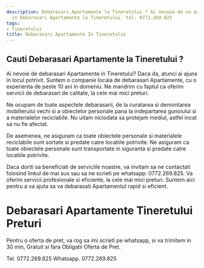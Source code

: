 ```yaml
---
description: Debarasari Apartamente la Tineretului ? Ai nevoie de un profesionist
  in Debarasari Apartamente la Tineretului. tel. 0772.269.825
tags:
- Tineretului
title: Debarasari Apartamente In Tineretului
---
```



## Cauti Debarasari Apartamente la Tineretului ?

Ai nevoie de debarasari Apartamente in Tineretului? Daca da, atunci ai ajuns in locul potrivit. Suntem o companie locala de debarasari Apartamente, cu o experienta de peste 10 ani in domeniu. Ne mandrim cu faptul ca oferim servicii de debarasari de calitate, la cele mai mici preturi.

Ne ocupam de toate aspectele debarasarii, de la curatarea si demontarea mobilierului vechi si a obiectelor personale pana la indepartarea gunoiului si a materialelor reciclabile. Nu uitam niciodata sa protejam mediul, astfel incat sa nu fie afectat.

De asemenea, ne asiguram ca toate obiectele personale si materialele reciclabile sunt sortate si predate catre locatiile potrivite. Ne asiguram ca toate obiectele personale sunt transportate in siguranta si predate catre locatiile potrivite.

Daca doriti sa beneficiati de serviciile noastre, va invitam sa ne contactati folosind linkul de mai sus sau sa ne scrieti pe whatsapp: 0772.269.825. Va oferim servicii profesionale si eficiente, la cele mai mici preturi. Suntem aici pentru a va ajuta sa va debarasati Apartamentul rapid si eficient.

# Debarasari Apartamente Tineretului Preturi
Pentru o oferta de pret, va rog sa imi scrieti pe whatsapp, si va trimitem in 30 min, Gratuit si fara Obligatii Oferta de Pret.

Tel. 0772.269.825
Whatsapp. 0772.269.825
